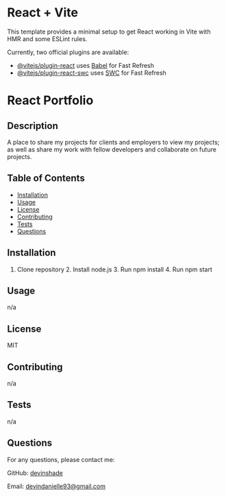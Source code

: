 # React + Vite

This template provides a minimal setup to get React working in Vite with HMR and some ESLint rules.

Currently, two official plugins are available:

- [@vitejs/plugin-react](https://github.com/vitejs/vite-plugin-react/blob/main/packages/plugin-react/README.md) uses [Babel](https://babeljs.io/) for Fast Refresh
- [@vitejs/plugin-react-swc](https://github.com/vitejs/vite-plugin-react-swc) uses [SWC](https://swc.rs/) for Fast Refresh

# React Portfolio
  ## Description

  A place to share my projects for clients and employers to view my projects; as well as share my work with fellow developers and collaborate on future projects.
  
  ## Table of Contents
  
  - [Installation](#installation)
  - [Usage](#usage)
  - [License](#license)
  - [Contributing](#contributing)
  - [Tests](#tests)
  - [Questions](#questions)
  
  ## Installation
  
  1. Clone repository 2. Install node.js 3. Run npm install 4. Run npm start
  
  ## Usage
  
  n/a
  
  ## License
  
  MIT
  
  ## Contributing
  
  n/a
  
  ## Tests
  
  n/a
  
  ## Questions
  
  For any questions, please contact me:
  
  GitHub: [devinshade](https://github.com/devinshade)
  
  Email: devindanielle93@gmail.com
